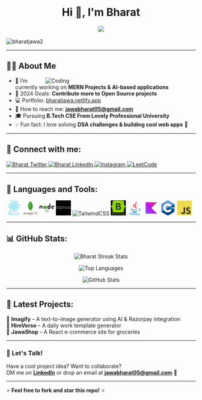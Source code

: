 <h1 align="center">Hi 👋, I'm Bharat</h1>

<p align="center">
  <a href="https://github.com/DenverCoder1/readme-typing-svg">
    <img src="https://readme-typing-svg.herokuapp.com/?lines=A%20Passionate%20Full-Stack%20Developer;Student%20|%20Programmer;Always%20Learning%20New%20Things&center=true&width=500&height=50&color=B75DF7&vCenter=true&size=22">
  </a>
</p>

<p align="left">
  <img src="https://komarev.com/ghpvc/?username=bharatjawa2&label=Profile%20views&color=0e75b6&style=flat" alt="bharatjawa2" />
</p>

---

## 👨‍💻 About Me

<img align="right" alt="Coding" width="400" src="https://camo.githubusercontent.com/4d9f5ecceb711eec6e2018f38a5677dc657c9738d4a65ba3b928c41c0a45b439/68747470733a2f2f6d69726f2e6d656469756d2e636f6d2f6d61782f313336302f302a37513379765349765f7430696f4a2d5a2e676966">

- 🔭 I’m currently working on **MERN Projects & AI-based applications**  
- 🎯 2024 Goals: **Contribute more to Open Source projects**  
- 💻 Portfolio: [bharatjawa.netlify.app](https://bharatjawa.netlify.app/)  
- 📧 How to reach me: **jawabharat05@gmail.com**  
- 🎓 Pursuing **B.Tech CSE From Lovely Professional University**  
- 💡 Fun fact: I love solving **DSA challenges & building cool web apps** 🚀  

---

## 📱 Connect with me:
<p align="left">
  <a href="https://x.com/bharat_jaw91783" target="_blank">
    <img align="center" src="https://raw.githubusercontent.com/rahuldkjain/github-profile-readme-generator/master/src/images/icons/Social/twitter.svg" alt="Bharat Twitter" height="30" width="40"/>
  </a>
  <a href="https://www.linkedin.com/in/bharat-jawa/" target="_blank">
    <img align="center" src="https://raw.githubusercontent.com/rahuldkjain/github-profile-readme-generator/master/src/images/icons/Social/linked-in-alt.svg" alt="Bharat LinkedIn" height="30" width="40"/>
  </a>
  <a href="https://instagram.com/bharat_jawa_" target="_blank">
    <img align="center" src="https://raw.githubusercontent.com/rahuldkjain/github-profile-readme-generator/master/src/images/icons/Social/instagram.svg" alt="Instagram" height="30" width="40"/>
  </a>
  <a href="https://leetcode.com/u/Bharat_Jawa/" target="_blank">
    <img align="center" src="https://raw.githubusercontent.com/rahuldkjain/github-profile-readme-generator/master/src/images/icons/Social/leet-code.svg" alt="LeetCode" height="30" width="40"/>
  </a>
</p>

---

## 🚀 Languages and Tools:

<p align="left">
  <img src="https://raw.githubusercontent.com/devicons/devicon/master/icons/react/react-original-wordmark.svg" alt="React" width="40" height="40"/>
  <img src="https://raw.githubusercontent.com/devicons/devicon/master/icons/mongodb/mongodb-original-wordmark.svg" alt="MongoDB" width="40" height="40"/>
  <img src="https://raw.githubusercontent.com/devicons/devicon/master/icons/nodejs/nodejs-original-wordmark.svg" alt="Node.js" width="40" height="40"/>
  <img src="https://raw.githubusercontent.com/devicons/devicon/master/icons/express/express-original-wordmark.svg" alt="Express" width="40" height="40" style="filter: invert(1);"/>
  <img src="https://www.vectorlogo.zone/logos/tailwindcss/tailwindcss-icon.svg" alt="TailwindCSS" width="40" height="40"/>
  <img src="https://raw.githubusercontent.com/devicons/devicon/master/icons/bootstrap/bootstrap-plain-wordmark.svg" alt="Bootstrap" width="40" height="40" style="filter: invert(1);"/>
  <img src="https://raw.githubusercontent.com/devicons/devicon/master/icons/java/java-original.svg" alt="Java" width="40" height="40"/>
  <img src="https://raw.githubusercontent.com/devicons/devicon/master/icons/kotlin/kotlin-original.svg" alt="Kotlin" width="40" height="40"/>
  <img src="https://raw.githubusercontent.com/devicons/devicon/master/icons/cplusplus/cplusplus-original.svg" alt="C++" width="40" height="40"/>
  <img src="https://raw.githubusercontent.com/devicons/devicon/master/icons/javascript/javascript-original.svg" alt="JavaScript" width="40" height="40"/>
</p>

---

## 📊 GitHub Stats:
<p align="center">
  <img src="https://github-readme-streak-stats.herokuapp.com/?user=bharatjawa2&theme=radical&hide_border=true" alt="Bharat Streak Stats"/>
</p>

<p align="center">
  <img src="https://github-readme-stats.vercel.app/api/top-langs?username=bharatjawa2&show_icons=true&locale=en&layout=compact&theme=radical" alt="Top Languages" />
</p>

<p align="center">
  <img src="https://github-readme-stats.vercel.app/api?username=bharatjawa2&show_icons=true&locale=en&theme=radical" alt="GitHub Stats" />
</p>

---

## 🚀 Latest Projects:

🔹 **Imagify** – A text-to-image generator using AI & Razorpay integration  
🔹 **HireVerse** – A daily work template generator   
🔹 **JawaShop** – A React e-commerce site for groceries  

---

### 💬 Let's Talk!
Have a cool project idea? Want to collaborate?  
DM me on **[LinkedIn](https://www.linkedin.com/in/bharat-jawa/)** or drop an email at **jawabharat05@gmail.com** 🚀  

---

⭐ **Feel free to fork and star this repo!** ⭐
